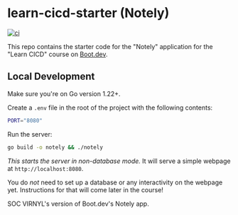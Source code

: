 # learn-cicd-starter (Notely)

[![ci](https://github.com/uncomfyhalomacro/learn-cicd-starter/actions/workflows/ci.yml/badge.svg)](https://github.com/uncomfyhalomacro/learn-cicd-starter/actions/workflows/ci.yml)

This repo contains the starter code for the "Notely" application for the "Learn CICD" course on [Boot.dev](https://boot.dev).

## Local Development

Make sure you're on Go version 1.22+.

Create a `.env` file in the root of the project with the following contents:

```bash
PORT="8080"
```

Run the server:

```bash
go build -o notely && ./notely
```

*This starts the server in non-database mode.* It will serve a simple webpage at `http://localhost:8080`.

You do *not* need to set up a database or any interactivity on the webpage yet. Instructions for that will come later in the course!

SOC VIRNYL's version of Boot.dev's Notely app.